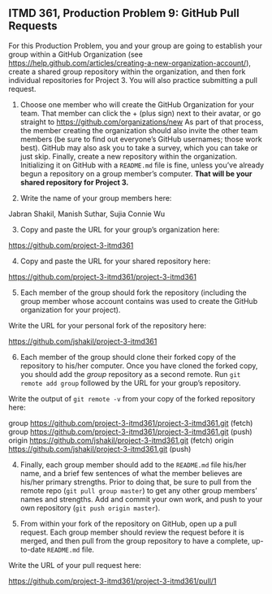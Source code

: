 ## ITMD 361, Production Problem 9: GitHub Pull Requests

For this Production Problem, you and your group are going to establish your group within a GitHub Organization (see https://help.github.com/articles/creating-a-new-organization-account/), create a shared group repository within the organization, and then fork individual repositories for Project 3. You will also practice submitting a pull request.

1. Choose one member who will create the GitHub Organization for your team. That member can click the + (plus sign) next to their avatar, or go straight to https://github.com/organizations/new As part of that process, the member creating the organization should also invite the other team members (be sure to find out everyone’s GitHub usernames; those work best). GitHub may also ask you to take a survey, which you can take or just skip. Finally, create a new repository within the organization. Initializing it on GitHub with a `README.md` file is fine, unless you’ve already begun a repository on a group member’s computer. **That will be your shared repository for Project 3.**

2. Write the name of your group members here:

Jabran Shakil, Manish Suthar, Sujia Connie Wu

3. Copy and paste the URL for your group’s organization here: 

https://github.com/project-3-itmd361

4. Copy and paste the URL for your shared repository here:

https://github.com/project-3-itmd361/project-3-itmd361

5. Each member of the group should fork the repository (including the group member whose account contains was used to create the GitHub organization for your project).

Write the URL for your personal fork of the repository here:

https://github.com/jshakil/project-3-itmd361

6. Each member of the group should clone their forked copy of the repository to his/her computer. Once you have cloned the forked copy, you should add the *group* repository as a second remote. Run `git remote add group` followed by the URL for your group’s repository.

Write the output of `git remote -v` from your copy of the forked repository here:

group	https://github.com/project-3-itmd361/project-3-itmd361.git (fetch)
group	https://github.com/project-3-itmd361/project-3-itmd361.git (push)
origin	https://github.com/jshakil/project-3-itmd361.git (fetch)
origin	https://github.com/jshakil/project-3-itmd361.git (push)

4. Finally, each group member should add to the `README.md` file his/her name, and a brief few sentences of what the member believes are his/her primary strengths. Prior to doing that, be sure to pull from the remote repo (`git pull group master`) to get any other group members’ names and strengths. Add and commit your own work, and push to your own repository (`git push origin master`).

5. From within your fork of the repository on GitHub, open up a pull request. Each group member should review the request before it is merged, and then pull from the group repository to have a complete, up-to-date `README.md` file.

Write the URL of your pull request here:

https://github.com/project-3-itmd361/project-3-itmd361/pull/1
